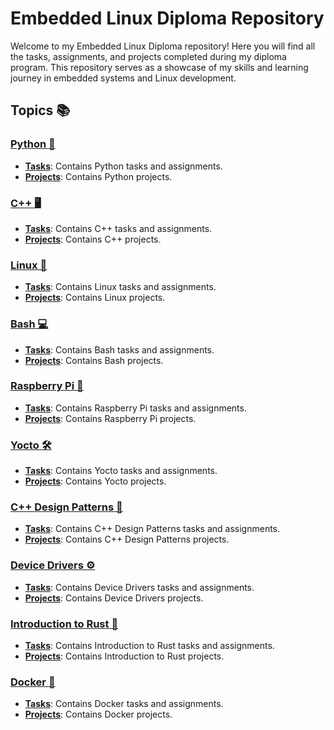 # Embedded Linux Diploma Repository

Welcome to my Embedded Linux Diploma repository! Here you will find all the tasks, assignments, and projects completed during my diploma program. This repository serves as a showcase of my skills and learning journey in embedded systems and Linux development.

## Topics 📚

### [Python 🐍](python/)
- **[Tasks](python/tasks/)**: Contains Python tasks and assignments.
- **[Projects](python/projects/)**: Contains Python projects.

### [C++ 🖥️](cpp/)
- **[Tasks](cpp/tasks/)**: Contains C++ tasks and assignments.
- **[Projects](cpp/projects/)**: Contains C++ projects.

### [Linux 🐧](linux/)
- **[Tasks](linux/tasks/)**: Contains Linux tasks and assignments.
- **[Projects](linux/projects/)**: Contains Linux projects.

### [Bash 💻](bash/)
- **[Tasks](bash/tasks/)**: Contains Bash tasks and assignments.
- **[Projects](bash/projects/)**: Contains Bash projects.

### [Raspberry Pi 🍓](raspberry-pi/)
- **[Tasks](raspberry-pi/tasks/)**: Contains Raspberry Pi tasks and assignments.
- **[Projects](raspberry-pi/projects/)**: Contains Raspberry Pi projects.

### [Yocto 🛠️](yocto/)
- **[Tasks](yocto/tasks/)**: Contains Yocto tasks and assignments.
- **[Projects](yocto/projects/)**: Contains Yocto projects.

### [C++ Design Patterns 🎨](cpp-design-patterns/)
- **[Tasks](cpp-design-patterns/tasks/)**: Contains C++ Design Patterns tasks and assignments.
- **[Projects](cpp-design-patterns/projects/)**: Contains C++ Design Patterns projects.

### [Device Drivers ⚙️](device-drivers/)
- **[Tasks](device-drivers/tasks/)**: Contains Device Drivers tasks and assignments.
- **[Projects](device-drivers/projects/)**: Contains Device Drivers projects.

### [Introduction to Rust 🦀](rust/)
- **[Tasks](rust/tasks/)**: Contains Introduction to Rust tasks and assignments.
- **[Projects](rust/projects/)**: Contains Introduction to Rust projects.

### [Docker 🐳](docker/)
- **[Tasks](docker/tasks/)**: Contains Docker tasks and assignments.
- **[Projects](docker/projects/)**: Contains Docker projects.
